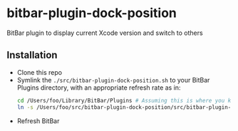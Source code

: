 # bitbar-plugin-dock-position
BitBar plugin to display current Xcode version and switch to others

## Installation

- Clone this repo
- Symlink the `./src/bitbar-plugin-dock-position.sh` to your BitBar Plugins directory, with an appropriate refresh rate as in:
    ```bash
    cd /Users/foo/Library/BitBar/Plugins # Assuming this is where you keep your plugins
    ln -s /Users/foo/src/bitbar-plugin-dock-position/src/bitbar-plugin-dock-position.sh ./bitbar-plugin-dock-position.60s.sh
    ```
- Refresh BitBar
